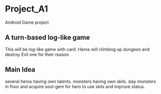 # Project_A1
Android Game project

## A turn-based log-like game
This will be log-like game with card.
Heros will climbing up dungeon and destroy Evil one for their reason.

## Main Idea
 several heros having own talents.
 monsters having own skils.
 slay monsters in floor and acquire soul-gem for hero to use skils and improve status.



